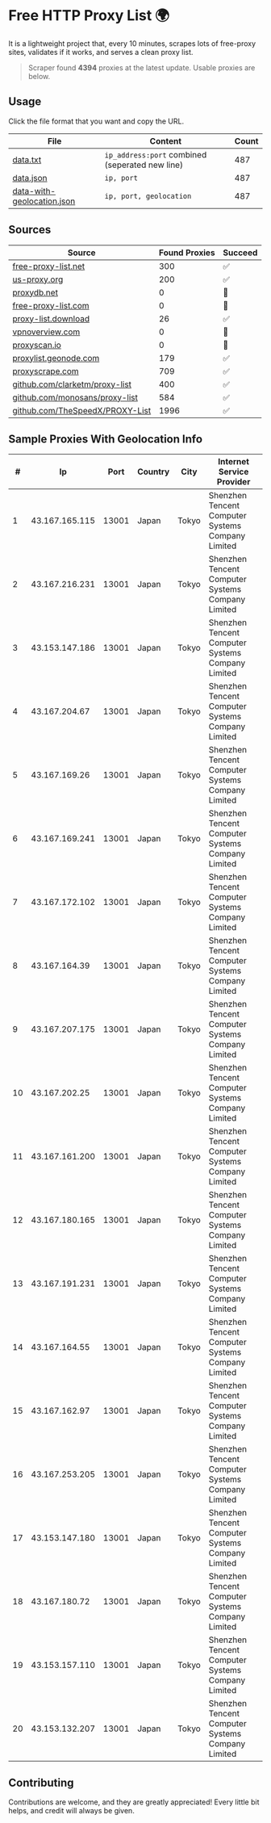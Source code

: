 
# Free HTTP Proxy List 🌍

It is a lightweight project that, every 10 minutes, scrapes lots of free-proxy sites, validates if it works, and serves a clean proxy list.


> Scraper found **4394** proxies at the latest update. Usable proxies are below.

## Usage

Click the file format that you want and copy the URL.


|File|Content|Count|
|----|-------|-----|
|[data.txt](https://raw.githubusercontent.com/themiralay/Proxy-List-World/master/data.txt)|`ip_address:port` combined (seperated new line)|487|
|[data.json](https://raw.githubusercontent.com/themiralay/Proxy-List-World/master/data.json)|`ip, port`|487|
|[data-with-geolocation.json](https://raw.githubusercontent.com/themiralay/Proxy-List-World/master/data-with-geolocation.json)|`ip, port, geolocation`|487|

## Sources

|Source|Found Proxies|Succeed|
|------|-------------|-------|
|[free-proxy-list.net](https://free-proxy-list.net)|300|✅|
|[us-proxy.org](https://www.us-proxy.org)|200|✅|
|[proxydb.net](http://proxydb.net)|0|🚫|
|[free-proxy-list.com](https://free-proxy-list.com/?page=&port=&type%5B%5D=http&type%5B%5D=https&up_time=0&search=Search)|0|🚫|
|[proxy-list.download](https://www.proxy-list.download/HTTP)|26|✅|
|[vpnoverview.com](https://vpnoverview.com/privacy/anonymous-browsing/free-proxy-servers)|0|🚫|
|[proxyscan.io](https://www.proxyscan.io)|0|🚫|
|[proxylist.geonode.com](https://proxylist.geonode.com/api/proxy-list?limit=300&page=1&sort_by=lastChecked&sort_type=desc&protocols=http,https)|179|✅|
|[proxyscrape.com](https://api.proxyscrape.com/v2/?request=displayproxies&protocol=http&timeout=10000&country=all&ssl=all&anonymity=all)|709|✅|
|[github.com/clarketm/proxy-list](https://raw.githubusercontent.com/clarketm/proxy-list/master/proxy-list-raw.txt)|400|✅|
|[github.com/monosans/proxy-list](https://raw.githubusercontent.com/monosans/proxy-list/main/proxies/http.txt)|584|✅|
|[github.com/TheSpeedX/PROXY-List](https://raw.githubusercontent.com/TheSpeedX/PROXY-List/master/http.txt)|1996|✅|


## Sample Proxies With Geolocation Info

|#|Ip|Port|Country|City|Internet Service Provider|
|-|--|----|-------|----|-------------------------|
|1|43.167.165.115|13001|Japan|Tokyo|Shenzhen Tencent Computer Systems Company Limited|
|2|43.167.216.231|13001|Japan|Tokyo|Shenzhen Tencent Computer Systems Company Limited|
|3|43.153.147.186|13001|Japan|Tokyo|Shenzhen Tencent Computer Systems Company Limited|
|4|43.167.204.67|13001|Japan|Tokyo|Shenzhen Tencent Computer Systems Company Limited|
|5|43.167.169.26|13001|Japan|Tokyo|Shenzhen Tencent Computer Systems Company Limited|
|6|43.167.169.241|13001|Japan|Tokyo|Shenzhen Tencent Computer Systems Company Limited|
|7|43.167.172.102|13001|Japan|Tokyo|Shenzhen Tencent Computer Systems Company Limited|
|8|43.167.164.39|13001|Japan|Tokyo|Shenzhen Tencent Computer Systems Company Limited|
|9|43.167.207.175|13001|Japan|Tokyo|Shenzhen Tencent Computer Systems Company Limited|
|10|43.167.202.25|13001|Japan|Tokyo|Shenzhen Tencent Computer Systems Company Limited|
|11|43.167.161.200|13001|Japan|Tokyo|Shenzhen Tencent Computer Systems Company Limited|
|12|43.167.180.165|13001|Japan|Tokyo|Shenzhen Tencent Computer Systems Company Limited|
|13|43.167.191.231|13001|Japan|Tokyo|Shenzhen Tencent Computer Systems Company Limited|
|14|43.167.164.55|13001|Japan|Tokyo|Shenzhen Tencent Computer Systems Company Limited|
|15|43.167.162.97|13001|Japan|Tokyo|Shenzhen Tencent Computer Systems Company Limited|
|16|43.167.253.205|13001|Japan|Tokyo|Shenzhen Tencent Computer Systems Company Limited|
|17|43.153.147.180|13001|Japan|Tokyo|Shenzhen Tencent Computer Systems Company Limited|
|18|43.167.180.72|13001|Japan|Tokyo|Shenzhen Tencent Computer Systems Company Limited|
|19|43.153.157.110|13001|Japan|Tokyo|Shenzhen Tencent Computer Systems Company Limited|
|20|43.153.132.207|13001|Japan|Tokyo|Shenzhen Tencent Computer Systems Company Limited|



## Contributing

Contributions are welcome, and they are greatly appreciated! Every
little bit helps, and credit will always be given.

